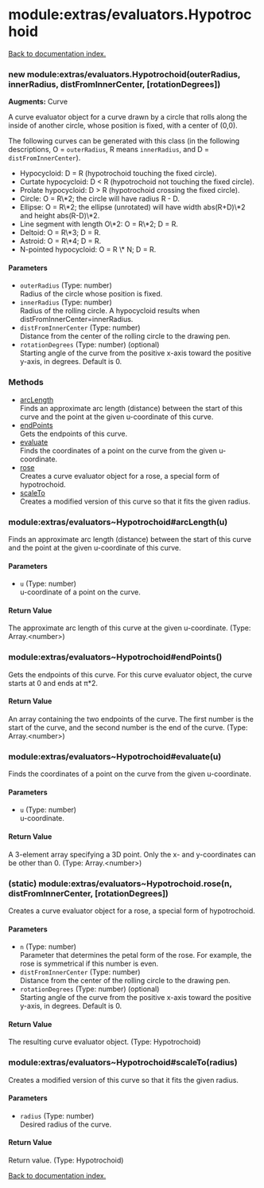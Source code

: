 # module:extras/evaluators.Hypotrochoid

[Back to documentation index.](index.md)

<a name='extras_evaluators.Hypotrochoid'></a>
### new module:extras/evaluators.Hypotrochoid(outerRadius, innerRadius, distFromInnerCenter, [rotationDegrees])

**Augments:** Curve

A curve evaluator object for a curve drawn by a circle that rolls along the inside
of another circle, whose position is fixed, with a center of (0,0).

The following curves can be generated with this class (in the following
descriptions, O = <code>outerRadius</code>, R means <code>innerRadius</code>,
and D = <code>distFromInnerCenter</code>).<ul>
<li>Hypocycloid: D = R (hypotrochoid touching the fixed circle).</li>
<li>Curtate hypocycloid: D < R (hypotrochoid not touching the fixed circle).</li>
<li>Prolate hypocycloid: D > R (hypotrochoid crossing the fixed circle).</li>
<li>Circle: O = R\*2; the circle will have radius R - D.</li>
<li>Ellipse: O = R\*2; the ellipse (unrotated) will have width abs(R+D)\*2
and height abs(R-D)\*2.</li>
<li>Line segment with length O\*2: O = R\*2; D = R.</li>
<li>Deltoid: O = R\*3; D = R.</li>
<li>Astroid: O = R\*4; D = R.</li>
<li>N-pointed hypocycloid: O = R \* N; D = R.</li></ul>

#### Parameters

* `outerRadius` (Type: number)<br>Radius of the circle whose position is fixed.
* `innerRadius` (Type: number)<br>Radius of the rolling circle. A hypocycloid results when distFromInnerCenter=innerRadius.
* `distFromInnerCenter` (Type: number)<br>Distance from the center of the rolling circle to the drawing pen.
* `rotationDegrees` (Type: number) (optional)<br>Starting angle of the curve from the positive x-axis toward the positive y-axis, in degrees. Default is 0.

### Methods

* [arcLength](#extras_evaluators_Hypotrochoid_arcLength)<br>Finds an approximate arc length (distance) between the start of this
curve and the point at the given u-coordinate of this curve.
* [endPoints](#extras_evaluators_Hypotrochoid_endPoints)<br>Gets the endpoints of this curve.
* [evaluate](#extras_evaluators_Hypotrochoid_evaluate)<br>Finds the coordinates of a point on the curve from the given u-coordinate.
* [rose](#extras_evaluators_Hypotrochoid.rose)<br>Creates a curve evaluator object for a rose, a special
form of hypotrochoid.
* [scaleTo](#extras_evaluators_Hypotrochoid_scaleTo)<br>Creates a modified version of this curve so that it
fits the given radius.

<a name='extras_evaluators_Hypotrochoid_arcLength'></a>
### module:extras/evaluators~Hypotrochoid#arcLength(u)

Finds an approximate arc length (distance) between the start of this
curve and the point at the given u-coordinate of this curve.

#### Parameters

* `u` (Type: number)<br>u-coordinate of a point on the curve.

#### Return Value

The approximate arc length of this curve at the given u-coordinate. (Type: Array.&lt;number>)

<a name='extras_evaluators_Hypotrochoid_endPoints'></a>
### module:extras/evaluators~Hypotrochoid#endPoints()

Gets the endpoints of this curve.
For this curve evaluator object, the curve
starts at 0 and ends at &pi;\*2.

#### Return Value

An array containing the two
endpoints of the curve. The first number is the start of the curve,
and the second number is the end of the curve. (Type: Array.&lt;number>)

<a name='extras_evaluators_Hypotrochoid_evaluate'></a>
### module:extras/evaluators~Hypotrochoid#evaluate(u)

Finds the coordinates of a point on the curve from the given u-coordinate.

#### Parameters

* `u` (Type: number)<br>u-coordinate.

#### Return Value

A 3-element array specifying a 3D point.
Only the x- and y-coordinates can be other than 0. (Type: Array.&lt;number>)

<a name='extras_evaluators_Hypotrochoid.rose'></a>
### (static) module:extras/evaluators~Hypotrochoid.rose(n, distFromInnerCenter, [rotationDegrees])

Creates a curve evaluator object for a rose, a special
form of hypotrochoid.

#### Parameters

* `n` (Type: number)<br>Parameter that determines the petal form of the rose. For example, the rose is symmetrical if this number is even.
* `distFromInnerCenter` (Type: number)<br>Distance from the center of the rolling circle to the drawing pen.
* `rotationDegrees` (Type: number) (optional)<br>Starting angle of the curve from the positive x-axis toward the positive y-axis, in degrees. Default is 0.

#### Return Value

The resulting curve evaluator object. (Type: Hypotrochoid)

<a name='extras_evaluators_Hypotrochoid_scaleTo'></a>
### module:extras/evaluators~Hypotrochoid#scaleTo(radius)

Creates a modified version of this curve so that it
fits the given radius.

#### Parameters

* `radius` (Type: number)<br>Desired radius of the curve.

#### Return Value

Return value. (Type: Hypotrochoid)

[Back to documentation index.](index.md)
